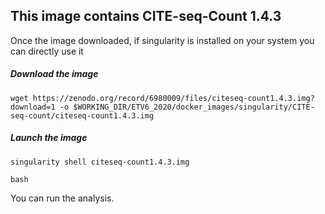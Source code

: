<h2>This image contains CITE-seq-Count 1.4.3</h2>

Once the image downloaded, if singularity is installed on your system you can directly use it

#####   Download the image

<pre><code>wget https://zenodo.org/record/6980009/files/citeseq-count1.4.3.img?download=1 -o $WORKING_DIR/ETV6_2020/docker_images/singularity/CITE-seq-count/citeseq-count1.4.3.img</pre></code>

#####   Launch the image
<pre><code>singularity shell citeseq-count1.4.3.img</pre></code>
<pre><code>bash</pre></code>

You can run the analysis.
